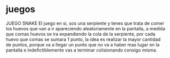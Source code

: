 # juegos
JUEGO SNAKE
El juego en si, sos una serpiente y tenes que trata de comer los huevos que van a ir apareciendo aleatoriamente en la pantalla,
a medida que comas huevos se ira expandiendo la cola de la serpiente, por cada huevo que comas se sumara 1 punto, la idea es realizar 
la mayor cantidad de puntos, porque va a llegar un punto que no va a haber mas lugar en la pantalla e indefictiblemente vas a terminar
colisionando consigo misma.
